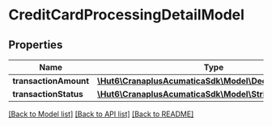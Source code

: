 # CreditCardProcessingDetailModel

## Properties
Name | Type | Description | Notes
------------ | ------------- | ------------- | -------------
**transactionAmount** | [**\Hut6\CranaplusAcumaticaSdk\Model\DecimalValueModel**](DecimalValueModel.md) |  | [optional] 
**transactionStatus** | [**\Hut6\CranaplusAcumaticaSdk\Model\StringValueModel**](StringValueModel.md) |  | [optional] 

[[Back to Model list]](../README.md#documentation-for-models) [[Back to API list]](../README.md#documentation-for-api-endpoints) [[Back to README]](../README.md)


